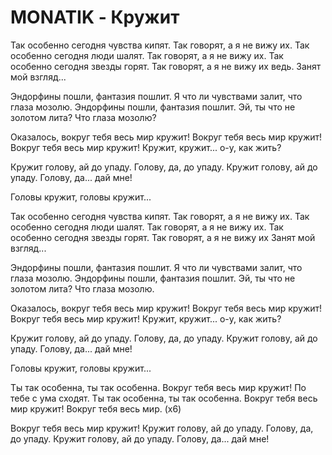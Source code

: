 # MONATIK - Кружит

Так особенно сегодня чувства кипят.
Так говорят, а я не вижу их.
Так особенно сегодня люди шалят.
Так говорят, а я не вижу их.
Так особенно сегодня звезды горят.
Так говорят, а я не вижу их ведь.
Занят мой взгляд...

Эндорфины пошли, фантазия пошлит.
Я что ли чувствами залит, что глаза мозолю.
Эндорфины пошли, фантазия пошлит.
Эй, ты что не золотом лита?
Что глаза мозолю?

Оказалось, вокруг тебя весь мир кружит!
Вокруг тебя весь мир кружит!
Вокруг тебя весь мир кружит!
Кружит, кружит... о-у, как жить?

Кружит голову, ай до упаду.
Голову, да, до упаду.
Кружит голову, ай до упаду.
Голову, да... дай мне!

Головы кружит, головы кружит...

Так особенно сегодня чувства кипят.
Так говорят, а я не вижу их.
Так особенно сегодня люди шалят.
Так говорят, а я не вижу их.
Так особенно сегодня звезды горят.
Так говорят, а я не вижу их
Занят мой взгляд...

Эндорфины пошли, фантазия пошлит.
Я что ли чувствами залит, что глаза мозолю.
Эндорфины пошли, фантазия пошлит.
Эй, ты что не золотом лита?
Что глаза мозолю.

Оказалось, вокруг тебя весь мир кружит!
Вокруг тебя весь мир кружит!
Вокруг тебя весь мир кружит!
Кружит, кружит... о-у, как жить?

Кружит голову, ай до упаду.
Голову, да, до упаду.
Кружит голову, ай до упаду.
Голову, да... дай мне!

Головы кружит, головы кружит...

Ты так особенна, ты так особенна.
Вокруг тебя весь мир кружит!
По тебе с ума сходят.
Ты так особенна, ты так особенна.
Вокруг тебя весь мир кружит!
Вокруг тебя весь мир. (х6)

Вокруг тебя весь мир кружит!
Кружит голову, ай до упаду.
Голову, да, до упаду.
Кружит голову, ай до упаду.
Голову, да... дай мне!
